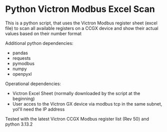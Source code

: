 # Python Victron Modbus Excel Scan

This is a python script, that uses the Victron Modbus register sheet (excel file) to scan all available registers on a CCGX device and show their actual values based on their number format

Additional python dependencies:

- pandas
- requests
- pymodbus
- numpy
- openpyxl

Operational dependencies:

- Victron Excel Sheet (normally downloaded by the script at the beginning)
- User acces to the Victron GX device via modbus tcp in the same subnet, yol'll need the IP address

Tested with the latest Victron CCGX Modbus register list (Rev 50) and python 3.13.2
